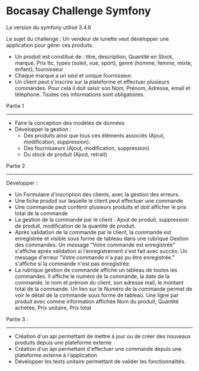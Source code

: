 Bocasay Challenge Symfony
========================

La version du symfony utilisé 3.4.6

Le sujet du challenge :
Un vendeur de lunette veut développer une application pour gérer ces produits.
 - Un produit est constitué de : titre, description, Quantité en Stock, marque, Prix ttc, types (soleil, vue, sport), genre (homme, femme, mixte, enfant), fournisseur
 - Chaque marque a un seul et unique fournisseur.
 - Un client peut s'inscrire sur la plateforme et effectuer plusieurs commandes. Pour cela il doit saisir son Nom, Prénom, Adresse, email et téléphone. Toutes ces informations sont obligatoires.
 
 Partie 1
 ********
 - Faire la conception des modèles de données
 - Développer la gestion :
   - Des produits ainsi que tous ces éléments associés (Ajout, modification, suppression).
   - Des fournisseurs (Ajout, modification, suppression)
   - Du stock de produit (Ajout, retrait)
 
 Partie 2
 *********
Développer :
- Un Formulaire d'inscription des clients, avec la gestion des erreurs.
- Une fiche produit sur laquelle le client peut effectuer une commande
- Une commande peut contenir plusieurs produits et doit afficher le prix total de la commande
- La gestion de la commande par le client : Ajout de produit, suppression de produit, modification de la quantité de produit.  
- Après validation de la commande par le client, la commande est enregistrée et visible sous forme de tableau dans une rubrique Gestion des commandes. Un message "Votre commande est enregistrée" s'affiche après validation si l'enregistrement s'est fait avec succès. Un message d'erreur "Votre commande n'a pas pu être enregistrée." s'affiche si la commande n'est pas enregistrée.
- La rubrique gestion de commande affiche un tableau de toutes les commandes. Il affiche le numéro de la commande, la date de la commande, le nom et prénom du client, son adresse mail, le montant total de la commande. Un lien sur le Numéro de la commande permet de voir le détail de la commande sous forme de tableau. Une ligne par produit avec comme information affichée Nom du produit, Quantité achétée, Prix unitaire, Prix total
 
 Partie 3 :
 *********
 - Création d'un api permettant de mettre à jour ou de créer des nouveaux produits depuis une plateforme externe
 - Création d'un api permettant d'effectuer une commande depuis une plateforme externe à l'application
 - Développer les tests unitaire permettant de valider les fonctionnalités.


    
